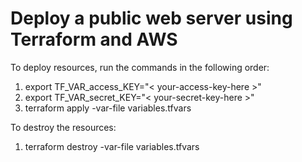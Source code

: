 # Deploy a public web server using Terraform and AWS

To deploy resources, run the commands in the following order:
1. export TF_VAR_access_KEY="< your-access-key-here >"
2. export TF_VAR_secret_KEY="< your-secret-key-here >"
3. terraform apply -var-file variables.tfvars

To destroy the resources:
1. terraform destroy -var-file variables.tfvars